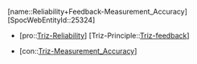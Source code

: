 ﻿---
type: TrizContradiction
aliases:
- Reliability+Feedback-Measurement_Accuracy
license: CC BY-SA 4.0
copyright: https://github.com/SpocWeb
IsDeleted: false
IsReadOnly: false
Confidential: public
tags: 
- Triz/Contradiction
---
[name::Reliability+Feedback-Measurement_Accuracy]
[SpocWebEntityId::25324]
+ [pro::[Triz-Reliability](tech/Triz/Parameter/Triz-Reliability.md)]
[Triz-Principle::[Triz-feedback](tech/Triz/Sub/Triz-feedback.md)]
- [con::[Triz-Measurement_Accuracy](tech/Triz/Parameter/Triz-Measurement_Accuracy.md)]

